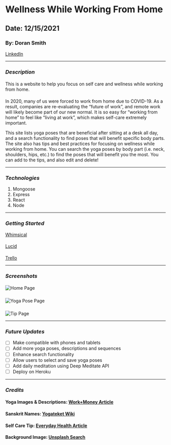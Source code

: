 # Wellness While Working From Home
## Date: 12/15/2021
### By: Doran Smith
[LinkedIn](https://www.linkedin.com/in/dorancsmith/)
***
### ***Description***
####
This is a website to help you focus on self care and wellness while working from home.
####
In 2020, many of us were forced to work from home due to COVID-19. As a result, companies are re-evaluating the “future of work”, and remote work will likely become part of our new normal. It is so easy for “working from home” to feel like “living at work”, which makes self-care extremely important.

This site lists yoga poses that are beneficial after sitting at a desk all day, and a search functionality to find poses that will benefit specific body parts. The site also has tips and best practices for focusing on wellness while working from home. You can search the yoga poses by body part (i.e. neck, shoulders, hips, etc.) to find the poses that will benefit you the most. You can add to the tips, and also edit and delete!

***
### ***Technologies***
1. Mongoose
2. Express
3. React
4. Node
***
### ***Getting Started***
[Whimsical](https://whimsical.com/L7bzEEvLCovshJKZHaCPk1)
####
[Lucid](https://lucid.app/lucidchart/a041780a-f1fd-400c-9ca8-fa1b36e16afd/edit?beaconFlowId=641E38FD89BDDFBF&page=0_0&invitationId=inv_56b8118e-0bd8-4d72-9494-4c28f680c987#)
####
[Trello](https://trello.com/b/Yh2fAX36/wellness-while-wfh)
***
### ***Screenshots***
#### 
![Home Page](https://i.imgur.com/FqJsFxd.png)
###
![Yoga Pose Page](https://i.imgur.com/Zq686Cl.png)
###
![Tip Page](https://i.imgur.com/ewJeIAu.png)
***
### ***Future Updates***
- [ ] Make compatible with phones and tablets
- [ ] Add more yoga poses, descriptions and sequences
- [ ] Enhance search functionality
- [ ] Allow users to select and save yoga poses 
- [ ] Add daily meditation using Deep Meditate API
- [ ] Deploy on Heroku

***
### ***Credits***
#### Yoga Images & Descriptions: [Work+Money Article](https://www.workandmoney.com/s/yoga-poses-to-combat-sitting-all-day-bc703e07faca4036)
#### Sanskrit Names: [Yogateket Wiki](https://www.yogateket.com/blog/yoga-poses-names-sanskrit-pranayama)
#### Self Care Tip: [Everyday Health Article](https://www.everydayhealth.com/healthy-living/your-work-from-home-survival-guide-for-self-care/)
#### Background Image: [Unsplash Search](https://unsplash.com/photos/Hzz7AEyLhZk)
